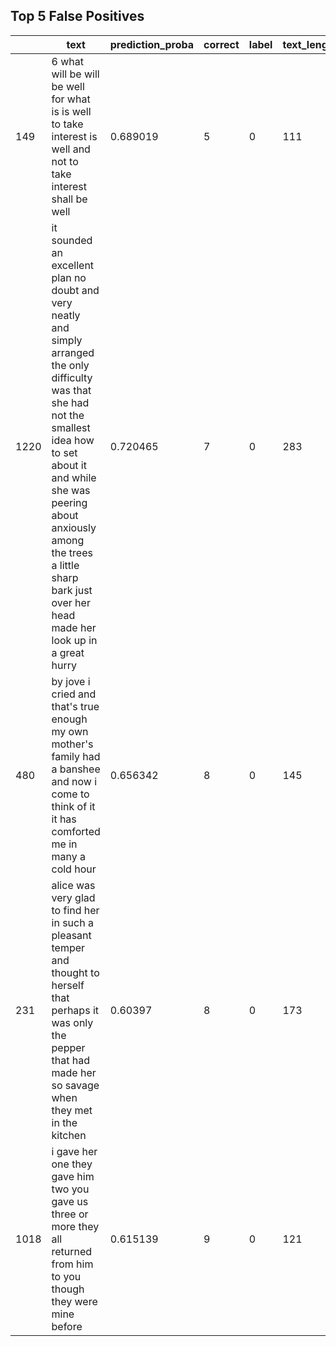 ## Top 5 False Positives
|      | text                                                                                                                                                                                                                                                                                        |   prediction_proba |   correct |   label |   text_length |
|------|---------------------------------------------------------------------------------------------------------------------------------------------------------------------------------------------------------------------------------------------------------------------------------------------|--------------------|-----------|---------|---------------|
|  149 | 6 what will be will be well for what is is well to take interest is well and not to take interest shall be well                                                                                                                                                                             |           0.689019 |         5 |       0 |           111 |
| 1220 | it sounded an excellent plan no doubt and very neatly and simply arranged the only difficulty was that she had not the smallest idea how to set about it and while she was peering about anxiously among the trees a little sharp bark just over her head made her look up in a great hurry |           0.720465 |         7 |       0 |           283 |
|  480 | by jove i cried and that's true enough my own mother's family had a banshee and now i come to think of it it has comforted me in many a cold hour                                                                                                                                           |           0.656342 |         8 |       0 |           145 |
|  231 | alice was very glad to find her in such a pleasant temper and thought to herself that perhaps it was only the pepper that had made her so savage when they met in the kitchen                                                                                                               |           0.60397  |         8 |       0 |           173 |
| 1018 | i gave her one they gave him two you gave us three or more they all returned from him to you though they were mine before                                                                                                                                                                   |           0.615139 |         9 |       0 |           121 |